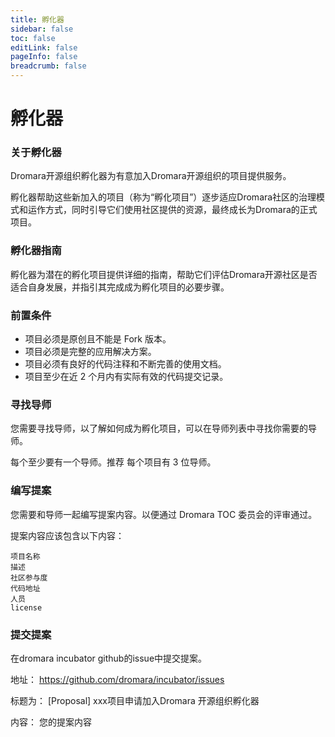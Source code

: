 ```yaml
---
title: 孵化器
sidebar: false
toc: false
editLink: false
pageInfo: false
breadcrumb: false
---
```

# 孵化器

### 关于孵化器

Dromara开源组织孵化器为有意加入Dromara开源组织的项目提供服务。

孵化器帮助这些新加入的项目（称为“孵化项目”）逐步适应Dromara社区的治理模式和运作方式，同时引导它们使用社区提供的资源，最终成长为Dromara的正式项目。


### 孵化器指南

孵化器为潜在的孵化项目提供详细的指南，帮助它们评估Dromara开源社区是否适合自身发展，并指引其完成成为孵化项目的必要步骤。

### 前置条件

* 项目必须是原创且不能是 Fork 版本。
* 项目必须是完整的应用解决方案。
* 项目必须有良好的代码注释和不断完善的使用文档。
* 项目至少在近 2 个月内有实际有效的代码提交记录。


### 寻找导师

您需要寻找导师，以了解如何成为孵化项目，可以在导师列表中寻找你需要的导师。

每个至少要有一个导师。推荐 每个项目有 3 位导师。

### 编写提案

您需要和导师一起编写提案内容。以便通过 Dromara TOC 委员会的评审通过。
 
提案内容应该包含以下内容：

```
项目名称
描述
社区参与度
代码地址
人员
license
```
### 提交提案

在dromara incubator github的issue中提交提案。

地址： https://github.com/dromara/incubator/issues

标题为： [Proposal]  xxx项目申请加入Dromara 开源组织孵化器

内容： 您的提案内容